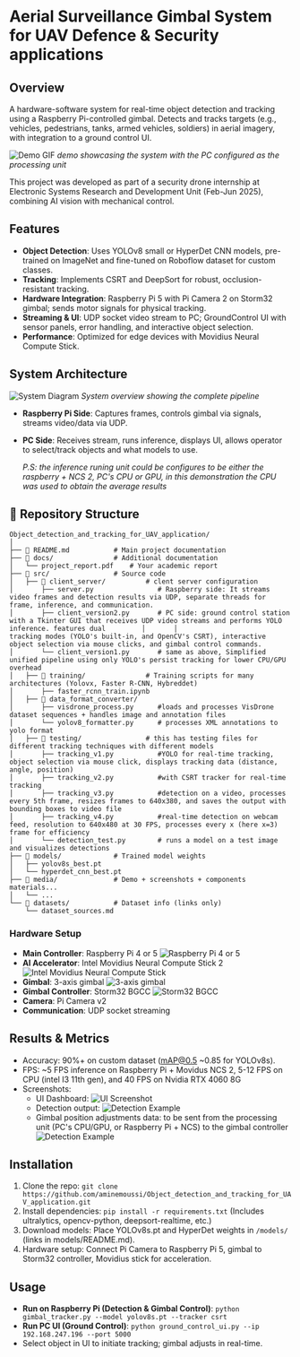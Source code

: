 # Aerial Surveillance Gimbal System for UAV Defence & Security applications

## Overview

A hardware-software system for real-time object detection and tracking using a Raspberry Pi-controlled gimbal. Detects and tracks targets (e.g., vehicles, pedestrians, tanks, armed vehicles, soldiers) in aerial imagery, with integration to a ground control UI.

![Demo GIF](media/demo.gif)
*demo showcasing the system with the PC configured as the processing unit*

This project was developed as part of a security drone internship at Electronic Systems Research and Development Unit (Feb-Jun 2025), combining AI vision with mechanical control.

## Features
- **Object Detection**: Uses YOLOv8 small or HyperDet CNN models, pre-trained on ImageNet and fine-tuned on Roboflow dataset for custom classes.
- **Tracking**: Implements CSRT and DeepSort for robust, occlusion-resistant tracking.
- **Hardware Integration**: Raspberry Pi 5 with Pi Camera 2 on Storm32 gimbal; sends motor signals for physical tracking.
- **Streaming & UI**: UDP socket video stream to PC; GroundControl UI with sensor panels, error handling, and interactive object selection.
- **Performance**: Optimized for edge devices with Movidius Neural Compute Stick.

## System Architecture
![System Diagram](media/2025-09-25_23-33.png)
*System overview showing the complete pipeline*

- **Raspberry Pi Side**: Captures frames, controls gimbal via signals, streams video/data via UDP.
- **PC Side**: Receives stream, runs inference, displays UI, allows operator to select/track objects and what models to use.
  
  *P.S: the inference runing unit could be configures to be either the raspberry + NCS 2, PC's CPU or GPU, in this demonstration the CPU was used to obtain the average results*


## 📁 Repository Structure
```
Object_detection_and_tracking_for_UAV_application/
│
├── 📄 README.md           # Main project documentation
├── 📁 docs/               # Additional documentation
│   └── project_report.pdf    # Your academic report
├── 📁 src/                # Source code
│   ├── 📁 client_server/          # clent server configuration
│       ├── server.py                # Raspberry side: It streams video frames and detection results via UDP, separate threads for frame, inference, and communication.
│       ├── client_version2.py       # PC side: ground control station with a Tkinter GUI that receives UDP video streams and performs YOLO inference. features dual         │       │                            tracking modes (YOLO's built-in, and OpenCV's CSRT), interactive object selection via mouse clicks, and gimbal control commands.
│       └── client_version1.py       # same as above, Simplified unified pipeline using only YOLO's persist tracking for lower CPU/GPU overhead
│   ├── 📁 training/               # Training scripts for many architectures (Yolovx, Faster R-CNN, Hybreddet)
│       ├── faster_rcnn_train.ipynb  
│   ├── 📁 data_format_converter/   
│       ├── visdrone_process.py      #loads and processes VisDrone dataset sequences + handles image and annotation files 
│       └── yolov8_formatter.py      # processes XML annotations to yolo format
│   ├── 📁 testing/                # this has testing files for different tracking techniques with different models  
│       ├── tracking_v1.py           #YOLO for real-time tracking, object selection via mouse click, displays tracking data (distance, angle, position) 
│       ├── tracking_v2.py           #with CSRT tracker for real-time tracking
│       ├── tracking_v3.py           #detection on a video, processes every 5th frame, resizes frames to 640x380, and saves the output with bounding boxes to video file
│       ├── tracking_v4.py           #real-time detection on webcam feed, resolution to 640x480 at 30 FPS, processes every x (here x=3) frame for efficiency
│       └── detection_test.py        # runs a model on a test image and visualizes detections
├── 📁 models/             # Trained model weights
│   ├── yolov8s_best.pt
│   └── hyperdet_cnn_best.pt
├── 📁 media/              # Demo + screenshots + components materials...
│   └── ...
└── 📁 datasets/           # Dataset info (links only)
    └── dataset_sources.md
```

### Hardware Setup
- **Main Controller**: Raspberry Pi 4 or 5 ![Raspberry Pi 4 or 5](media/raspberry_pi.png)
- **AI Accelerator**: Intel Movidius Neural Compute Stick 2 ![Intel Movidius Neural Compute Stick](media/ncs.png)
- **Gimbal**: 3-axis gimbal ![3-axis gimbal](media/gimbal1.png)
- **Gimbal Controller**: Storm32 BGCC ![Storm32 BGCC](media/gimbal2.png)
- **Camera**: Pi Camera v2 
- **Communication**: UDP socket streaming

## Results & Metrics
- Accuracy: 90%+ on custom dataset (mAP@0.5 ~0.85 for YOLOv8s).
- FPS: ~5 FPS inference on Raspberry Pi + Movidus NCS 2, 5-12 FPS on CPU (intel I3 11th gen), and 40 FPS on Nvidia RTX 4060 8G
- Screenshots:
  - UI Dashboard: ![UI Screenshot](media/ui-screenshot.png)
  - Detection output: ![Detection Example](images/detection-screenshot.png)
  - Gimbal position adjustments data: to be sent from the processing unit (PC's CPU/GPU, or Raspberry Pi + NCS) to the gimbal controller ![Detection Example](images/detection-screenshot.png)



## Installation
1. Clone the repo: `git clone https://github.com/aminemoussi/Object_detection_and_tracking_for_UAV_application.git`
2. Install dependencies: `pip install -r requirements.txt` (Includes ultralytics, opencv-python, deepsort-realtime, etc.)
3. Download models: Place YOLOv8s.pt and HyperDet weights in `/models/` (links in models/README.md).
4. Hardware setup: Connect Pi Camera to Raspberry Pi 5, gimbal to Storm32 controller, Movidius stick for acceleration.

## Usage
- **Run on Raspberry Pi (Detection & Gimbal Control)**: `python gimbal_tracker.py --model yolov8s.pt --tracker csrt`
- **Run PC UI (Ground Control)**: `python ground_control_ui.py --ip 192.168.247.196 --port 5000`
- Select object in UI to initiate tracking; gimbal adjusts in real-time.


